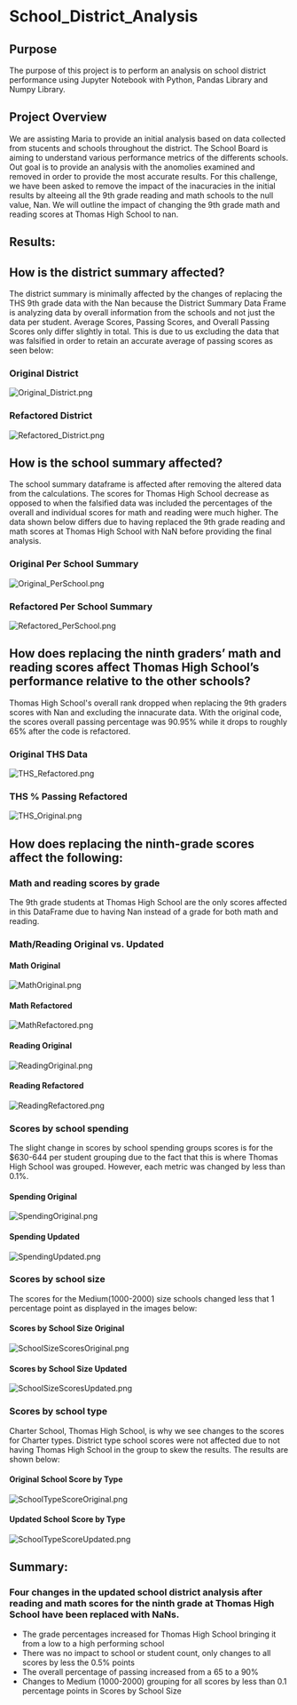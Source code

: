 # School_District_Analysis

## Purpose
The purpose of this project is to perform an analysis on school district performance using Jupyter Notebook with Python, Pandas Library and Numpy Library.


## Project Overview
We are assisting Maria to provide an initial analysis based on data collected from stucents and schools throughout the district. The School Board is aiming to understand various performance metrics of the differents schools. Out goal is to provide an analysis with the anomolies examined and removed in order to provide the most accurate results. For this challenge, we have been asked to remove the impact of the inacuracies in the initial results by alteeing all the 9th grade reading and math schools to the null value, Nan. We will outline the impact of changing the 9th grade math and reading scores at Thomas High School to nan.


## Results:

## How is the district summary affected?
The district summary is minimally affected by the changes of replacing the THS 9th grade data with the Nan because the District Summary Data Frame is analyzing data by overall information from the schools and not just the data per student. Average Scores, Passing Scores, and Overall Passing Scores only differ slightly in total. This is due to us excluding the data that was falsified in order to retain an accurate average of passing scores as seen below:

### Original District
![Original_District.png](Resources/Original_District.png)

### Refactored District
![Refactored_District.png](Resources/Refactored_District.png)


## How is the school summary affected?
The school summary dataframe is affected after removing the altered data from the calculations. The scores for Thomas High School decrease as opposed to when the falsified data was included the percentages of the overall and individual scores for math and reading were much higher. The data shown below differs due to having replaced the 9th grade reading and math scores at Thomas High School with NaN before providing the final analysis.

### Original Per School Summary
![Original_PerSchool.png](Resources/Original_PerSchool.png)

### Refactored Per School Summary
![Refactored_PerSchool.png](Resources/Refactored_PerSchool.png)


## How does replacing the ninth graders’ math and reading scores affect Thomas High School’s performance relative to the other schools?
Thomas High School's overall rank dropped when replacing the 9th graders scores with Nan and excluding the innacurate data. With the original code, the scores overall passing percentage was 90.95% while it drops to roughly 65% after the code is refactored. 

### Original THS Data
![THS_Refactored.png](Resources/THS_Refactored.png)

### THS % Passing Refactored
![THS_Original.png](Resources/THS_Original.png)


## How does replacing the ninth-grade scores affect the following:
### Math and reading scores by grade
The 9th grade students at Thomas High School are the only scores affected in this DataFrame due to having Nan instead of a grade for both math and reading.

### Math/Reading Original vs. Updated
#### Math Original
![MathOriginal.png](Resources/MathOriginal.png)
#### Math Refactored
![MathRefactored.png](Resources/MathRefactored.png)
#### Reading Original
![ReadingOriginal.png](Resources/ReadingOriginal.png)
#### Reading Refactored
![ReadingRefactored.png](Resources/ReadingRefactored.png)

### Scores by school spending
The slight change in scores by school spending groups scores is for the $630-644 per student grouping due to the fact that this is where Thomas High School was grouped. However, each metric was changed by less than 0.1%.

#### Spending Original
![SpendingOriginal.png](Resources/SpendingOriginal.png)

#### Spending Updated
![SpendingUpdated.png](Resources/SpendingUpdated.png)

### Scores by school size
The scores for the Medium(1000-2000) size schools changed less that 1 percentage point as displayed in the images below:

#### Scores by School Size Original
![SchoolSizeScoresOriginal.png](Resources/SchoolSizeScoresOriginal.png)

#### Scores by School Size Updated
![SchoolSizeScoresUpdated.png](Resources/SchoolSizeScoresUpdated.png)


### Scores by school type
Charter School, Thomas High School, is why we see changes to the scores for Charter types. District type school scores were not affected due to not having Thomas High School in the group to skew the results. The results are shown below:

#### Original School Score by Type
![SchoolTypeScoreOriginal.png](Resources/SchoolTypeScoreOriginal.png)

#### Updated School Score by Type
![SchoolTypeScoreUpdated.png](Resources/SchoolTypeScoreUpdated.png)

## Summary: 
### Four changes in the updated school district analysis after reading and math scores for the ninth grade at Thomas High School have been replaced with NaNs.
- The grade percentages increased for Thomas High School bringing it from a low to a high performing school
- There was no impact to school or student count, only changes to all scores by less the 0.5% points
- The overall percentage of passing increased from a 65 to a 90%
- Changes to Medium (1000-2000) grouping for all scores by less than 0.1 percentage points in Scores by School Size


